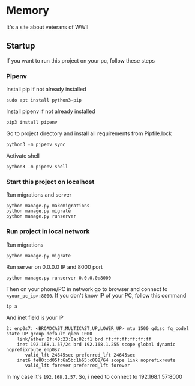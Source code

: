 # Memory

It's a site about veterans of WWII

## Startup

If you want to run this project on your pc, follow these steps

### Pipenv

Install pip if not already installed

```
sudo apt install python3-pip
```

Install pipenv if not already installed

```
pip3 install pipenv
```

Go to project directory and install all requirements from Pipfile.lock

```
python3 -m pipenv sync
```

Activate shell

```
python3 -m pipenv shell
```

### Start this project on localhost

Run migrations and server

```
python manage.py makemigrations
python manage.py migrate
python manage.py runserver
```

### Run project in local network

Run migrations

```
python manage.py migrate
```

Run server on 0.0.0.0 IP and 8000 port

```
python manage.py runserver 0.0.0.0:8000
```

Then on your phone/PC in network go to browser and connect to ```<your_pc_ip>:8000```. If you don't know IP of your PC, follow this command

```
ip a
```

And inet field is your IP

```
2: enp0s7: <BROADCAST,MULTICAST,UP,LOWER_UP> mtu 1500 qdisc fq_codel state UP group default qlen 1000
    link/ether 0f:40:23:0a:82:f1 brd ff:ff:ff:ff:ff:ff
    inet 192.168.1.57/24 brd 192.168.1.255 scope global dynamic noprefixroute enp0s7
       valid_lft 24645sec preferred_lft 24645sec
    inet6 fe80::d05f:6a5b:1b65:c008/64 scope link noprefixroute 
       valid_lft forever preferred_lft forever
```

In my case it's ```192.168.1.57```. So, i need to connect to 192.168.1.57:8000
